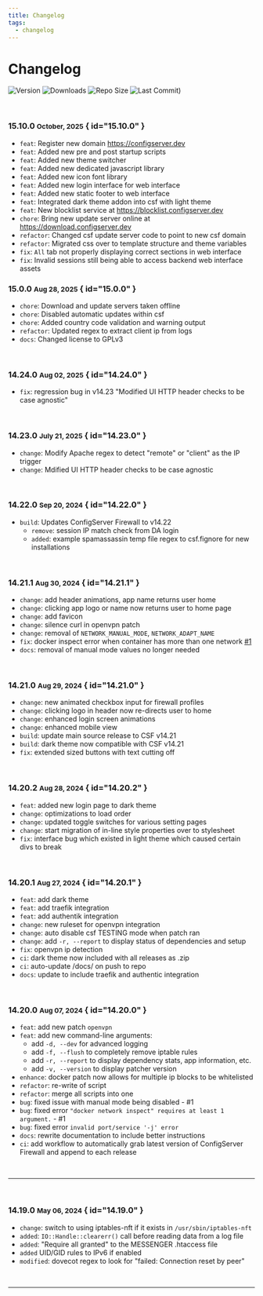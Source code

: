 ```yaml
---
title: Changelog
tags:
  - changelog
---
```


# Changelog

<p align="center" markdown="1">

![Version](https://img.shields.io/github/v/tag/Aetherinox/csf-firewall?logo=GitHub&label=version&color=ba5225)
![Downloads](https://img.shields.io/github/downloads/Aetherinox/csf-firewall/total)
![Repo Size](https://img.shields.io/github/repo-size/Aetherinox/csf-firewall?label=size&color=59702a)
![Last Commit)](https://img.shields.io/github/last-commit/Aetherinox/csf-firewall?color=b43bcc)

</p>

<br />

### <!-- md:version stable- --> 15.10.0 <small>October, 2025</small> { id="15.10.0" }

- `feat`: Register new domain https://configserver.dev
- `feat`: Added new pre and post startup scripts
- `feat`: Added new theme switcher
- `feat`: Added new dedicated javascript library
- `feat`: Added new icon font library
- `feat`: Added new login interface for web interface
- `feat`: Added new static footer to web interface
- `feat`: Integrated dark theme addon into csf with light theme
- `feat`: New blocklist service at https://blocklist.configserver.dev
- `chore`: Bring new update server online at https://download.configserver.dev
- `refactor`: Changed csf update server code to point to new csf domain
- `refactor`: Migrated css over to template structure and theme variables
- `fix`: `All` tab not properly displaying correct sections in web interface
- `fix`: Invalid sessions still being able to access backend web interface assets

### <!-- md:version stable- --> 15.0.0 <small>Aug 28, 2025</small> { id="15.0.0" }

- `chore`: Download and update servers taken offline
- `chore`: Disabled automatic updates within csf
- `chore`: Added country code validation and warning output
- `refactor`: Updated regex to extract client ip from logs
- `docs`: Changed license to GPLv3

<br />

### <!-- md:version stable- --> 14.24.0 <small>Aug 02, 2025</small> { id="14.24.0" }

- `fix`: regression bug in v14.23 "Modified UI HTTP header checks to be case agnostic"

<br />

### <!-- md:version stable- --> 14.23.0 <small>July 21, 2025</small> { id="14.23.0" }

- `change`: Modify Apache regex to detect "remote" or "client" as the IP trigger
- `change`: Mdified UI HTTP header checks to be case agnostic

<br />

### <!-- md:version stable- --> 14.22.0 <small>Sep 20, 2024</small> { id="14.22.0" }

- `build`: Updates ConfigServer Firewall to v14.22
  - `remove`: session IP match check from DA login
  - `added`: example spamassassin temp file regex to csf.fignore for new installations

<br />

### <!-- md:version stable- --> 14.21.1 <small>Aug 30, 2024</small> { id="14.21.1" }

- `change`: add header animations, app name returns user home
- `change`: clicking app logo or name now returns user to home page
- `change`: add favicon
- `change`: silence curl in openvpn patch
- `change`: removal of `NETWORK_MANUAL_MODE`, `NETWORK_ADAPT_NAME`
- `fix`: docker inspect error when container has more than one network [#1](https://github.com/Aetherinox/csf-firewall/issues/1)
- `docs`: removal of manual mode values no longer needed

<br />

### <!-- md:version stable- --> 14.21.0 <small>Aug 29, 2024</small> { id="14.21.0" }

- `change`: new animated checkbox input for firewall profiles
- `change`: clicking logo in header now re-directs user to home
- `change`: enhanced login screen animations
- `change`: enhanced mobile view
- `build`: update main source release to CSF v14.21
- `build`: dark theme now compatible with CSF v14.21
- `fix`: extended sized buttons with text cutting off

<br />

### <!-- md:version stable- --> 14.20.2 <small>Aug 28, 2024</small> { id="14.20.2" }

- `feat`: added new login page to dark theme
- `change`: optimizations to load order
- `change`: updated toggle switches for various setting pages
- `change`: start migration of in-line style properties over to stylesheet
- `fix`: interface bug which existed in light theme which caused certain divs to break

<br />

### <!-- md:version stable- --> 14.20.1 <small>Aug 27, 2024</small> { id="14.20.1" }

- `feat`: add dark theme
- `feat`: add traefik integration
- `feat`: add authentik integration
- `change`: new ruleset for openvpn integration
- `change`: auto disable csf TESTING mode when patch ran
- `change`: add `-r, --report` to display status of dependencies and setup
- `fix`: openvpn ip detection
- `ci`: dark theme now included with all releases as .zip
- `ci`: auto-update /docs/ on push to repo
- `docs`: update to include traefik and authentic integration

<br />

### <!-- md:version stable- --> 14.20.0 <small>Aug 07, 2024</small> { id="14.20.0" }

- `feat`: add new patch `openvpn`
- `feat`: add new command-line arguments:
    - add `-d, --dev` for advanced logging
    - add `-f, --flush` to completely remove iptable rules
    - add `-r, --report` to display dependency stats, app information, etc.
    - add `-v, --version` to display patcher version
- `enhance`: docker patch now allows for multiple ip blocks to be whitelisted
- `refactor`: re-write of script
- `refactor`: merge all scripts into one
- `bug`: fixed issue with manual mode being disabled - #1
- `bug`: fixed error `"docker network inspect" requires at least 1 argument.` - #1
- `bug`: fixed error `invalid port/service '-j' error`
- `docs`: rewrite documentation to include better instructions
- `ci`: add workflow to automatically grab latest version of ConfigServer Firewall and append to each release

<br />

---

<br />

### <!-- md:version stable- --> 14.19.0 <small>May 06, 2024</small> { id="14.19.0" }

- `change`: switch to using iptables-nft if it exists in `/usr/sbin/iptables-nft`
- `added`: `IO::Handle::clearerr()` call before reading data from a log file
- `added`: "Require all granted" to the MESSENGER .htaccess file
- `added` UID/GID rules to IPv6 if enabled
- `modified`: dovecot regex to look for "failed: Connection reset by peer"

<br />

---

<br />